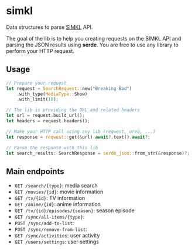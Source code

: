 # simkl

Data structures to parse [SIMKL](https://simkl.com/) API.

The goal of the lib is to help you creating requests on the SIMKL API and parsing the JSON results using **serde**.
You are free to use any library to perform your HTTP request.

## Usage

```rust
// Prepare your request
let request = SearchRequest::new("Breaking Bad")
    .with_type(MediaType::Show)
    .with_limit(10);

// The lib is providing the URL and related headers
let url = request.build_url();
let headers = request.headers();

// Make your HTTP call using any lib (reqwest, ureq, ...)
let response = reqwest::get(&url).await?.text().await?;

// Parse the response with this lib
let search_results: SearchResponse = serde_json::from_str(&response)?;
```

## Main endpoints

* `GET /search/{type}`: media search
* `GET /movies/{id}`: movie information
* `GET /tv/{id}`: TV information
* `GET /anime/{id}`: anime information
* `GET /tv/{id}/episodes/{season}`: season episode
* `GET /sync/all-items/{type}`:
* `POST /sync/add-to-list`:
* `POST /sync/remove-from-list`:
* `GET /sync/activities`: user activity
* `GET /users/settings`: user settings
